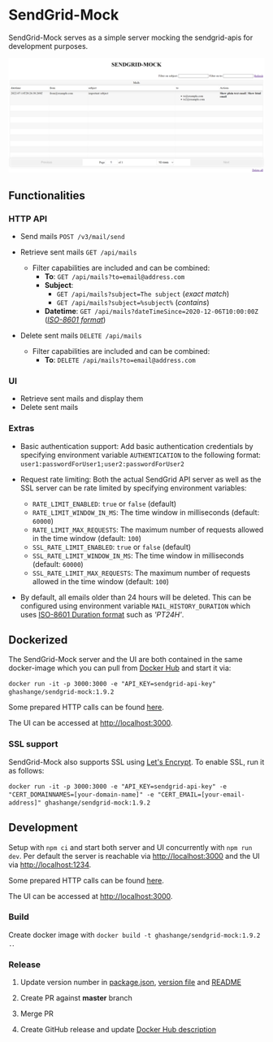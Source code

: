 # SendGrid-Mock

SendGrid-Mock serves as a simple server mocking the sendgrid-apis for development purposes.

![./assets/screenshot_1.8.0.png](./assets/screenshot_1.8.0.png)

## Functionalities

### HTTP API

* Send mails `POST /v3/mail/send`

* Retrieve sent mails `GET /api/mails`
  * Filter capabilities are included and can be combined:
    * **To**: `GET /api/mails?to=email@address.com`
    * **Subject**:
      * `GET /api/mails?subject=The subject` (*exact match*)
      * `GET /api/mails?subject=%subject%` (*contains*)
    * **Datetime**: `GET /api/mails?dateTimeSince=2020-12-06T10:00:00Z` (*[ISO-8601 format](https://en.wikipedia.org/wiki/ISO_8601)*)

* Delete sent mails `DELETE /api/mails`
  * Filter capabilities are included and can be combined:
    * **To**: `DELETE /api/mails?to=email@address.com`

### UI

* Retrieve sent mails and display them
* Delete sent mails

### Extras

* Basic authentication support: Add basic authentication credentials by specifying environment variable `AUTHENTICATION` to the following format: `user1:passwordForUser1;user2:passwordForUser2`

* Request rate limiting: Both the actual SendGrid API server as well as the SSL server can be rate limited by specifying environment variables:
  * `RATE_LIMIT_ENABLED`: `true` or `false` (default)
  * `RATE_LIMIT_WINDOW_IN_MS`: The time window in milliseconds (default: `60000`)
  * `RATE_LIMIT_MAX_REQUESTS`: The maximum number of requests allowed in the time window (default: `100`)
  * `SSL_RATE_LIMIT_ENABLED`: `true` or `false` (default)
  * `SSL_RATE_LIMIT_WINDOW_IN_MS`: The time window in milliseconds (default: `60000`)
  * `SSL_RATE_LIMIT_MAX_REQUESTS`: The maximum number of requests allowed in the time window (default: `100`)

* By default, all emails older than 24 hours will be deleted. This can be configured using environment variable `MAIL_HISTORY_DURATION` which uses [ISO-8601 Duration format](https://en.wikipedia.org/wiki/ISO_8601#Durations) such as *'PT24H'*.

## Dockerized

The SendGrid-Mock server and the UI are both contained in the same docker-image which you can pull from [Docker Hub](https://cloud.docker.com/u/ghashange/repository/docker/ghashange/sendgrid-mock) and start it via:

```shell
docker run -it -p 3000:3000 -e "API_KEY=sendgrid-api-key" ghashange/sendgrid-mock:1.9.2
```

Some prepared HTTP calls can be found [here](./http-calls).

The UI can be accessed at <http://localhost:3000>.

### SSL support

SendGrid-Mock also supports SSL using [Let's Encrypt](https://letsencrypt.org/). To enable SSL, run it as follows:

```shell
docker run -it -p 3000:3000 -e "API_KEY=sendgrid-api-key" -e "CERT_DOMAINNAMES=[your-domain-name]" -e "CERT_EMAIL=[your-email-address]" ghashange/sendgrid-mock:1.9.2
```

## Development

Setup with `npm ci` and start both server and UI concurrently with `npm run dev`. Per default the server is reachable via <http://localhost:3000> and the UI via <http://localhost:1234>.

Some prepared HTTP calls can be found [here](./http-calls).

The UI can be accessed at <http://localhost:3000>.

### Build

Create docker image with `docker build -t ghashange/sendgrid-mock:1.9.2 .`.

### Release

1. Update version number in [package.json](./package.json), [version file](./version) and [README](./README.md)

2. Create PR against **master** branch

3. Merge PR

4. Create GitHub release and update [Docker Hub description](https://hub.docker.com/repository/docker/ghashange/sendgrid-mock)
